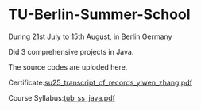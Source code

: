 # TU-Berlin-Summer-School
During 21st July to 15th August, in Berlin Germany

Did 3 comprehensive projects in Java.

The source codes are uploded here.

Certificate:[su25_transcript_of_records_yiwen_zhang.pdf](https://github.com/user-attachments/files/23145600/su25_transcript_of_records_yiwen_zhang.pdf)

Course Syllabus:[tub_ss_java.pdf](https://github.com/user-attachments/files/23145601/tub_ss_java.pdf)


